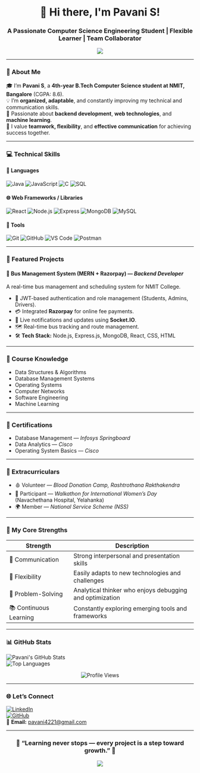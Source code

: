<!-- Profile README for Pavani S -->

<h1 align="center">👋 Hi there, I'm Pavani S!</h1>

<h3 align="center">
A Passionate Computer Science Engineering Student | Flexible Learner | Team Collaborator
</h3>

<p align="center">
  <img src="https://readme-typing-svg.herokuapp.com?color=F75C7E&center=true&lines=Software+Developer+%7C+ML+Learner;Backend+Developer+%7C+MERN+Stack;Continuous+Learner+%7C+Team+Player;Adapts+and+Communicates+Effectively" />
</p>

---

### 🌟 About Me  
🎓 I’m **Pavani S**, a **4th-year B.Tech Computer Science student at NMIT, Bangalore** (CGPA: 8.6).  
💡 I’m **organized, adaptable**, and constantly improving my technical and communication skills.  
🌱 Passionate about **backend development**, **web technologies**, and **machine learning**.  
🤝 I value **teamwork, flexibility**, and **effective communication** for achieving success together.

---

### 💻 Technical Skills  

#### 💬 Languages  
![Java](https://img.shields.io/badge/Java-007396?style=for-the-badge&logo=java&logoColor=white)
![JavaScript](https://img.shields.io/badge/JavaScript-F7DF1E?style=for-the-badge&logo=javascript&logoColor=black)
![C](https://img.shields.io/badge/C-00599C?style=for-the-badge&logo=c&logoColor=white)
![SQL](https://img.shields.io/badge/SQL-336791?style=for-the-badge&logo=postgresql&logoColor=white)

#### 🌐 Web Frameworks / Libraries  
![React](https://img.shields.io/badge/React-61DAFB?style=for-the-badge&logo=react&logoColor=black)
![Node.js](https://img.shields.io/badge/Node.js-339933?style=for-the-badge&logo=nodedotjs&logoColor=white)
![Express](https://img.shields.io/badge/Express.js-000000?style=for-the-badge&logo=express&logoColor=white)
![MongoDB](https://img.shields.io/badge/MongoDB-47A248?style=for-the-badge&logo=mongodb&logoColor=white)
![MySQL](https://img.shields.io/badge/MySQL-005C84?style=for-the-badge&logo=mysql&logoColor=white)

#### 🧰 Tools  
![Git](https://img.shields.io/badge/Git-F05032?style=for-the-badge&logo=git&logoColor=white)
![GitHub](https://img.shields.io/badge/GitHub-181717?style=for-the-badge&logo=github&logoColor=white)
![VS Code](https://img.shields.io/badge/VS_Code-007ACC?style=for-the-badge&logo=visualstudiocode&logoColor=white)
![Postman](https://img.shields.io/badge/Postman-FF6C37?style=for-the-badge&logo=postman&logoColor=white)

---

### 🚀 Featured Projects  

#### 🚌 **Bus Management System (MERN + Razorpay)** — *Backend Developer*  
A real-time bus management and scheduling system for NMIT College.  
- 🔐 JWT-based authentication and role management (Students, Admins, Drivers).  
- 💳 Integrated **Razorpay** for online fee payments.  
- 🔔 Live notifications and updates using **Socket.IO**.  
- 🗺️ Real-time bus tracking and route management.  
- 🛠️ **Tech Stack:** Node.js, Express.js, MongoDB, React, CSS, HTML  



---

### 🧠 Course Knowledge  
- Data Structures & Algorithms  
- Database Management Systems  
- Operating Systems  
- Computer Networks  
- Software Engineering  
- Machine Learning  

---

### 🏅 Certifications  
- Database Management — *Infosys Springboard*  
- Data Analytics — *Cisco*  
- Operating System Basics — *Cisco*  

---

### 🤝 Extracurriculars  
- 🩸 Volunteer — *Blood Donation Camp, Rashtrothana Rakthakendra*  
- 🚶 Participant — *Walkathon for International Women’s Day* (Navachethana Hospital, Yelahanka)  
- 🌍 Member — *National Service Scheme (NSS)*  

---

### 💫 My Core Strengths  
| Strength | Description |
|-----------|--------------|
| 💬 Communication | Strong interpersonal and presentation skills |
| 🔄 Flexibility | Easily adapts to new technologies and challenges |
| 🧩 Problem-Solving | Analytical thinker who enjoys debugging and optimization |
| 📚 Continuous Learning | Constantly exploring emerging tools and frameworks |

---

### 📊 GitHub Stats  

![Pavani's GitHub Stats](https://github-readme-stats.vercel.app/api?username=PavaniS4221&show_icons=true&theme=radical)  
![Top Languages](https://github-readme-stats.vercel.app/api/top-langs/?username=PavaniS4221&layout=compact&theme=radical)

<p align="center">
  <img src="https://komarev.com/ghpvc/?username=PavaniS4221&style=for-the-badge&color=blue" alt="Profile Views"/>
</p>

---

### 🌐 Let’s Connect  

[![LinkedIn](https://img.shields.io/badge/LinkedIn-0A66C2?style=for-the-badge&logo=linkedin&logoColor=white)](https://www.linkedin.com/in/pavani-s-250422261/)  
[![GitHub](https://img.shields.io/badge/GitHub-181717?style=for-the-badge&logo=github&logoColor=white)](https://github.com/PavaniS4221)  
📧 **Email:** [pavani4221@gmail.com](mailto:pavani4221@gmail.com)  

---

<h3 align="center">🌟 “Learning never stops — every project is a step toward growth.” 🌟</h3>

<p align="center">
  <img src="https://www.google.com/search?sa=X&sca_esv=0ce7f51f65b406f8&biw=1536&bih=776&sxsrf=AE3TifPsQVLZvLElh6t6hCydxDTJUvHvtw:1760627370185&q=Software&stick=H4sIAAAAAAAAAOMwVOLQz9U3MMxNM_jFyLCBheEVCxcXTCgezjGtMgRyeLi4QBzz4qTstCRkhQavWDi52EGc3OwqJAnjMjjHKLk8F26CkWlxVUkxQs6oIn4RK0dwflpJeWJR6gQ2xltskgy7F3X8ZHHdb7jR0njjJrHH29l_uf-tTZuxchGHWEBqfkFOqkJiTnG-QnFqYlFyhkJaftEKDkYAQeXlk9AAAAA&ved=2ahUKEwjlge2HgKmQAxXEha8BHUABMjEQ-BZ6BAgMEBQ#">
</p>

